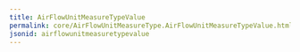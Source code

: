 ```yaml
---
title: AirFlowUnitMeasureTypeValue
permalink: core/AirFlowUnitMeasureType.AirFlowUnitMeasureTypeValue.html
jsonid: airflowunitmeasuretypevalue
---
```


